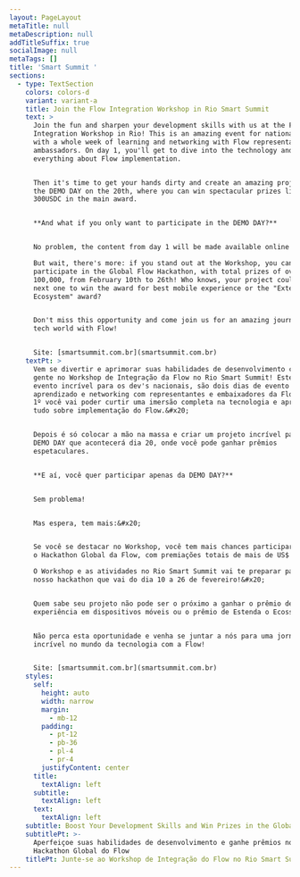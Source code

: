 ```yaml
---
layout: PageLayout
metaTitle: null
metaDescription: null
addTitleSuffix: true
socialImage: null
metaTags: []
title: 'Smart Summit '
sections:
  - type: TextSection
    colors: colors-d
    variant: variant-a
    title: Join the Flow Integration Workshop in Rio Smart Summit
    text: >
      Join the fun and sharpen your development skills with us at the Flow
      Integration Workshop in Rio! This is an amazing event for national dev's,
      with a whole week of learning and networking with Flow representatives and
      ambassadors. On day 1, you'll get to dive into the technology and learn
      everything about Flow implementation.


      Then it's time to get your hands dirty and create an amazing project for
      the DEMO DAY on the 20th, where you can win spectacular prizes like
      300USDC in the main award.


      **And what if you only want to participate in the DEMO DAY?**


      No problem, the content from day 1 will be made available online!

      But wait, there's more: if you stand out at the Workshop, you can
      participate in the Global Flow Hackathon, with total prizes of over US$
      100,000, from February 10th to 26th! Who knows, your project could be the
      next one to win the award for best mobile experience or the "Extend the
      Ecosystem" award?


      Don't miss this opportunity and come join us for an amazing journey in the
      tech world with Flow!


      Site: [smartsummit.com.br](smartsummit.com.br)
    textPt: >
      Vem se divertir e aprimorar suas habilidades de desenvolvimento com a
      gente no Workshop de Integração da Flow no Rio Smart Summit! Este é um
      evento incrível para os dev's nacionais, são dois dias de evento de muito
      aprendizado e networking com representantes e embaixadores da Flow. No dia
      1º você vai poder curtir uma imersão completa na tecnologia e aprender
      tudo sobre implementação do Flow.&#x20;


      Depois é só colocar a mão na massa e criar um projeto incrível para um
      DEMO DAY que acontecerá dia 20, onde você pode ganhar prêmios
      espetaculares.


      **E aí, você quer participar apenas da DEMO DAY?**


      Sem problema!


      Mas espera, tem mais:&#x20;


      Se você se destacar no Workshop, você tem mais chances participar e ganhar
      o Hackathon Global da Flow, com premiações totais de mais de US$ 100.000.

      O Workshop e as atividades no Rio Smart Summit vai te preparar para o
      nosso hackathon que vai do dia 10 a 26 de fevereiro!&#x20;


      Quem sabe seu projeto não pode ser o próximo a ganhar o prêmio de melhor
      experiência em dispositivos móveis ou o prêmio de Estenda o Ecossistema?


      Não perca esta oportunidade e venha se juntar a nós para uma jornada
      incrível no mundo da tecnologia com a Flow!


      Site: [smartsummit.com.br](smartsummit.com.br)
    styles:
      self:
        height: auto
        width: narrow
        margin:
          - mb-12
        padding:
          - pt-12
          - pb-36
          - pl-4
          - pr-4
        justifyContent: center
      title:
        textAlign: left
      subtitle:
        textAlign: left
      text:
        textAlign: left
    subtitle: Boost Your Development Skills and Win Prizes in the Global Flow Hackathon
    subtitlePt: >-
      Aperfeiçoe suas habilidades de desenvolvimento e ganhe prêmios no
      Hackathon Global do Flow
    titlePt: Junte-se ao Workshop de Integração do Flow no Rio Smart Summit
---
```

